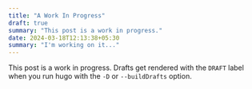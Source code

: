 ```yaml
---
title: "A Work In Progress"
draft: true
summary: "This post is a work in progress."
date: 2024-03-18T12:13:38+05:30
summary: "I'm working on it..."
---
```


This post is a work in progress.
Drafts get rendered with the `DRAFT` label when you run hugo
with the `-D` or `--buildDrafts` option.
